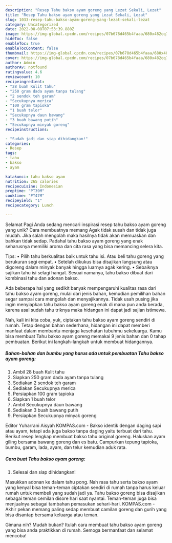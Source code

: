 ```yaml
---
description: "Resep Tahu bakso ayam goreng yang Lezat Sekali, Lezat"
title: "Resep Tahu bakso ayam goreng yang Lezat Sekali, Lezat"
slug: 1033-resep-tahu-bakso-ayam-goreng-yang-lezat-sekali-lezat
category: Uncategorized
date: 2022-08-08T07:53:39.880Z
image: https://img-global.cpcdn.com/recipes/07b678d465b4faaa/680x482cq70/tahu-bakso-ayam-goreng-foto-resep-utama.jpg
hideToc: false
enableToc: true
enableTocContent: false
thumbnail: https://img-global.cpcdn.com/recipes/07b678d465b4faaa/680x482cq70/tahu-bakso-ayam-goreng-foto-resep-utama.jpg
cover: https://img-global.cpcdn.com/recipes/07b678d465b4faaa/680x482cq70/tahu-bakso-ayam-goreng-foto-resep-utama.jpg
author: Admin
authorAv: notfound
ratingvalue: 4.6
reviewcount: 10
recipeingredient:
- "28 buah Kulit tahu"
- "250 gram dada ayam tanpa tulang"
- "2 sendok teh garam"
- "Secukupnya merica"
- "100 gram tapioka"
- "1 buah telor"
- "Secukupnya daun bawang"
- "3 buah bawang putih"
- "Secukupnya minyak goreng"
recipeinstructions:

- "Sudah jadi dan siap dihidangkan!"
categories:
- Resep
tags:
- tahu
- bakso
- ayam

katakunci: tahu bakso ayam 
nutrition: 265 calories
recipecuisine: Indonesian
preptime: "PT39M"
cooktime: "PT47M"
recipeyield: "1"
recipecategory: Lunch

---
```



Selamat Pagi Anda sedang mencari inspirasi resep tahu bakso ayam goreng yang unik? Cara membuatnya memang Agak tidak susah dan tidak juga mudah. Jika salah mengolah maka hasilnya tidak akan memuaskan dan bahkan tidak sedap. Padahal tahu bakso ayam goreng yang enak seharusnya memiliki aroma dan cita rasa yang bisa memancing selera kita.


Tips: • Pilih tahu berkualitas baik untuk tahu isi. Atau beli tahu goreng yang berukuran segi empat. • Setelah dikukus bisa disajikan langsung atau digoreng dalam minyak banyak hingga luarnya agak kering. • Sebaiknya sajikan tahu isi selagi hangat. Sesuai namanya, tahu bakso dibuat dari kombinasi tahu dan adonan bakso.

Ada beberapa hal yang sedikit banyak mempengaruhi kualitas rasa dari tahu bakso ayam goreng, mulai dari jenis bahan, kemudian pemilihan bahan segar sampai cara mengolah dan menyajikannya. Tidak usah pusing jika ingin menyiapkan tahu bakso ayam goreng enak di mana pun anda berada, karena asal sudah tahu triknya maka hidangan ini dapat jadi sajian istimewa.


Nah, kali ini kita coba, yuk, ciptakan tahu bakso ayam goreng sendiri di rumah. Tetap dengan bahan sederhana, hidangan ini dapat memberi manfaat dalam membantu menjaga kesehatan tubuhmu sekeluarga. Kamu bisa membuat Tahu bakso ayam goreng memakai 9 jenis bahan dan 0 tahap pembuatan. Berikut ini langkah-langkah untuk membuat hidangannya.

<!--inarticleads1-->

##### Bahan-bahan dan bumbu yang harus ada untuk pembuatan Tahu bakso ayam goreng:

1. Ambil 28 buah Kulit tahu
1. Siapkan 250 gram dada ayam tanpa tulang
1. Sediakan 2 sendok teh garam
1. Sediakan Secukupnya merica
1. Persiapkan 100 gram tapioka
1. Siapkan 1 buah telor
1. Ambil Secukupnya daun bawang
1. Sediakan 3 buah bawang putih
1. Persiapkan Secukupnya minyak goreng


Editor Yuharrani Aisyah KOMPAS.com - Bakso identik dengan daging sapi atau ayam, tetapi ada juga bakso tanpa daging yaitu terbuat dari tahu. Berikut resep lengkap membuat bakso tahu original goreng. Haluskan ayam giling bersama bawang goreng dan es batu. Campurkan tepung tapioka, bumbu, garam, lada, ayam, dan telur kemudian aduk rata. 

<!--inarticleads2-->

##### Cara buat Tahu bakso ayam goreng:


1. Selesai dan siap dihidangkan!

Masukkan adonan ke dalam tahu pong. Nah rasa tahu serta bakso ayam yang kenyal bisa teman-teman ciptakan sendiri di rumah tanpa harus keluar rumah untuk membeli yang sudah jadi ya. Tahu bakso goreng bisa disajikan sebagai teman cemilan disore hari saat nyantai. Teman-teman juga bisa menjualnya sebagai tambahan pemasukan sehari-hari. KOMPAS.com - Akhir pekan memang paling sedap membuat camilan goreng dan gurih yang bisa disantap bersama keluarga atau teman. 

Gimana nih? Mudah bukan? Itulah cara membuat tahu bakso ayam goreng yang bisa anda praktikkan di rumah. Semoga bermanfaat dan selamat mencoba!
